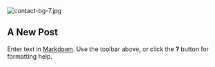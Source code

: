 ![contact-bg-7.jpg]({{site.baseurl}}/img/contact-bg-7.jpg)
## A New Post

Enter text in [Markdown](http://daringfireball.net/projects/markdown/). Use the toolbar above, or click the **?** button for formatting help.
